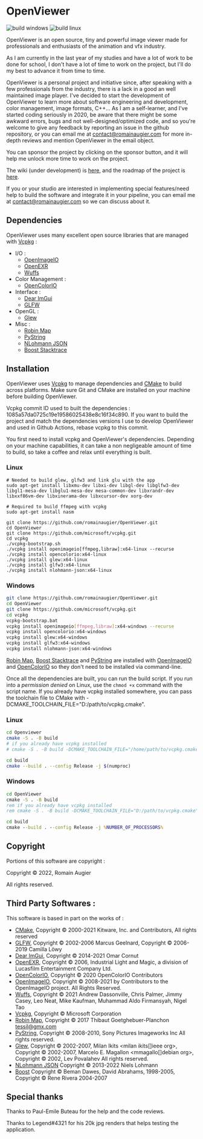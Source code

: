 # OpenViewer
![build windows](https://github.com/romainaugier/OpenViewer/actions/workflows/build-windows.yml/badge.svg)
![build linux](https://github.com/romainaugier/OpenViewer/actions/workflows/build-linux.yml/badge.svg)

OpenViewer is an open source, tiny and powerful image viewer made for professionals and enthusiasts of the animation and vfx industry.

As I am currently in the last year of my studies and have a lot of work to be done for school, I don't have a lot of time to work on the project, but I'll do my best to advance it from time to time.

OpenViewer is a personal project and initiative since, after speaking with a few professionals from the industry, there is a lack in a good an well maintained image player. I've decided to start the development of OpenViewer to learn more about software engineering and development, color management, image formats, C++... As I am a self-learner, and I've started coding seriously in 2020, be aware that there might be some awkward errors, bugs and not well-designed/optimized code, and so you're welcome to give any feedback by reporting an issue in the github repository, or you can email me at contact@romainaugier.com for more in-depth reviews and mention OpenViewer in the email object.

You can sponsor the project by clicking on the sponsor button, and it will help me unlock more time to work on the project.

The wiki (under development) is [here](https://github.com/romainaugier/OpenViewer/wiki), and the roadmap of the project is [here](https://github.com/romainaugier/OpenViewer/wiki/Roadmap).

If you or your studio are interested in implementing special features/need help to build the software and integrate it in your pipeline, you can email me at contact@romainaugier.com so we can discuss about it.

## Dependencies

OpenViewer uses many excellent open source libraries that are managed with [Vcpkg](https://github.com/microsoft/vcpkg) :
- I/O :
    - [OpenImageIO](https://github.com/OpenImageIO/oiio)
    - [OpenEXR](https://github.com/AcademySoftwareFoundation/openexr)
    - [Wuffs](https://github.com/google/wuffs) 
- Color Management :
    - [OpenColorIO](https://github.com/AcademySoftwareFoundation/OpenColorIO) 
- Interface : 
    - [Dear ImGui](https://github.com/ocornut/imgui)
    - [GLFW](https://www.glfw.org/)
- OpenGL :
    - [Glew](https://github.com/nigels-com/glew)
- Misc : 
    - [Robin Map](https://github.com/Tessil/robin-map)
    - [PyString](https://github.com/imageworks/pystring)
    - [NLohmann JSON](https://github.com/nlohmann/json)
    - [Boost Stacktrace](https://www.boost.org/doc/libs/1_65_1/doc/html/stacktrace.html)

## Installation

OpenViewer uses [Vcpkg](https://github.com/microsoft/vcpkg) to manage dependencies and [CMake](https://cmake.org/) to build across platforms. Make sure Git and CMake are installed on your machine before building OpenViewer.

Vcpkg commit ID used to built the dependencies : 1085a57da0725c19e19586025438e8c16f34c890. 
If you want to build the project and match the dependencies versions I use to develop OpenViewer and used in Github Actions, rebase vcpkg to this commit.

You first need to install vcpkg and OpenViewer's dependencies. Depending on your machine capabilities, it can take a non negligeable amount of time to build, so take a coffee and relax until everything is built.
### Linux
```shell
# Needed to build glew, glfw3 and link glu with the app
sudo apt-get install libxmu-dev libxi-dev libgl-dev libglfw3-dev libgl1-mesa-dev libglu1-mesa-dev mesa-common-dev libxrandr-dev libxxf86vm-dev libxinerama-dev libxcursor-dev xorg-dev

# Required to build ffmpeg with vcpkg
sudo apt-get install nasm

git clone https://github.com/romainaugier/OpenViewer.git
cd OpenViewer
git clone https://github.com/microsoft/vcpkg.git
cd vcpkg
./vcpkg-bootstrap.sh
./vcpkg install openimageio[ffmpeg,libraw]:x64-linux --recurse
./vcpkg install opencolorio:x64-linux
./vcpkg install glew:x64-linux
./vcpkg install glfw3:x64-linux
./vcpkg install nlohmann-json:x64-linux
```

### Windows
```bash
git clone https://github.com/romainaugier/OpenViewer.git
cd OpenViewer
git clone https://github.com/microsoft/vcpkg.git
cd vcpkg
vcpkg-bootstrap.bat
vcpkg install openimageio[ffmpeg,libraw]:x64-windows --recurse
vcpkg install opencolorio:x64-windows
vcpkg install glew:x64-windows
vcpkg install glfw3:x64-windows
vcpkg install nlohmann-json:x64-windows
```

[Robin Map](https://github.com/Tessil/robin-map), [Boost Stacktrace](https://www.boost.org/doc/libs/1_65_1/doc/html/stacktrace.html) and [PyString](https://github.com/imageworks/pystring) are installed with [OpenImageIO](https://github.com/OpenImageIO/oiio) and [OpenColorIO](https://github.com/AcademySoftwareFoundation/OpenColorIO) so they don't need to be installed via command-line.

Once all the dependencies are built, you can run the build script. If you run into a *permission denied* on Linux, use the ```chmod +x``` command with the script name.
If you already have vcpkg installed somewhere, you can pass the toolchain file to CMake with -DCMAKE_TOOLCHAIN_FILE="D:/path/to/vcpkg.cmake".


### Linux
```bash
cd Openviewer
cmake -S . -B build
# if you already have vcpkg installed
# cmake -S . -B build -DCMAKE_TOOLCHAIN_FILE="/home/path/to/vcpkg.cmake"

cd build
cmake --build . --config Release -j $(numproc)
```

### Windows
```bat
cd OpenViewer
cmake -S . -B build
rem if you already have vcpkg installed
rem cmake -S . -B build -DCMAKE_TOOLCHAIN_FILE="D:/path/to/vcpkg.cmake"

cd build
cmake --build . --config Release -j %NUMBER_OF_PROCESSORS%
```

## Copyright

Portions of this software are copyright :

Copyright © 2022, Romain Augier

All rights reserved.

## Third Party Softwares :

This software is based in part on the works of :

- [CMake](https://cmake.org/), Copyright © 2000-2021 Kitware, Inc. and Contributors, All rights reserved
- [GLFW](https://www.glfw.org/), Copyright © 2002-2006 Marcus Geelnard, Copyright © 2006-2019 Camilla Löwy
- [Dear ImGui](https://github.com/ocornut/imgui), Copyright © 2014-2021 Omar Cornut
- [OpenEXR](https://github.com/AcademySoftwareFoundation/openexr), Copyright © 2006, Industrial Light and Magic, a division of Lucasfilm Entertainment Company Ltd.
- [OpenColorIO](https://github.com/AcademySoftwareFoundation/OpenColorIO), Copyright © 2020 OpenColorIO Contributors
- [OpenImageIO](https://github.com/OpenImageIO/oiio), Copyright © 2008-2021 by Contributors to the OpenImageIO project. All Rights Reserved.
- [Wuffs](https://github.com/google/wuffs), Copyright © 2021 Andrew Dassonville, Chris Palmer, Jimmy Casey, Leo Neat, Mike Kaufman, Muhammad Aldo Firmansyah, Nigel Tao
- [Vcpkg](https://github.com/microsoft/vcpkg), Copyright © Microsoft Corporation
- [Robin Map](https://github.com/Tessil/robin-map), Copyright © 2017 Thibaut Goetghebuer-Planchon <tessil@gmx.com>
- [PyString](https://github.com/imageworks/pystring), Copyright © 2008-2010, Sony Pictures Imageworks Inc All rights reserved.
- [Glew](https://github.com/nigels-com/glew), Copyright © 2002-2007, Milan Ikits <milan ikits[]ieee org>, Copyright © 2002-2007, Marcelo E. Magallon <mmagallo[]debian org>, Copyright © 2002, Lev Povalahev All rights reserved.
- [NLohmann JSON](https://github.com/nlohmann/json) Copyright © 2013-2022 Niels Lohmann
- [Boost](https://www.boost.org/) Copyright © Beman Dawes, David Abrahams, 1998-2005, Copyright © Rene Rivera 2004-2007

## Special thanks

Thanks to Paul-Emile Buteau for the help and the code reviews.

Thanks to Legend#4321 for his 20k jpg renders that helps testing the application.
